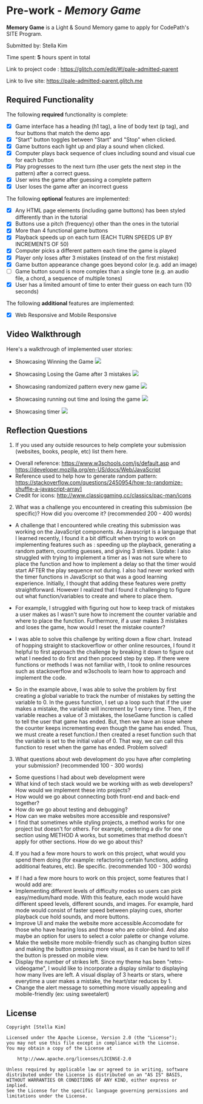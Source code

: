# Pre-work - *Memory Game*

**Memory Game** is a Light & Sound Memory game to apply for CodePath's SITE Program. 

Submitted by: Stella Kim

Time spent: **5** hours spent in total

Link to project code : https://glitch.com/edit/#!/pale-admitted-parent 

Link to live site: https://pale-admitted-parent.glitch.me

## Required Functionality

The following **required** functionality is complete:

* [X] Game interface has a heading (h1 tag), a line of body text (p tag), and four buttons that match the demo app
* [X] "Start" button toggles between "Start" and "Stop" when clicked. 
* [X] Game buttons each light up and play a sound when clicked. 
* [X] Computer plays back sequence of clues including sound and visual cue for each button
* [X] Play progresses to the next turn (the user gets the next step in the pattern) after a correct guess. 
* [X] User wins the game after guessing a complete pattern
* [X] User loses the game after an incorrect guess

The following **optional** features are implemented:

* [X] Any HTML page elements (including game buttons) has been styled differently than in the tutorial
* [X] Buttons use a pitch (frequency) other than the ones in the tutorial
* [X] More than 4 functional game buttons
* [X] Playback speeds up on each turn (EACH TURN SPEEDS UP BY INCREMENTS OF 50) 
* [X] Computer picks a different pattern each time the game is played
* [X] Player only loses after 3 mistakes (instead of on the first mistake)
* [X] Game button appearance change goes beyond color (e.g. add an image)
* [ ] Game button sound is more complex than a single tone (e.g. an audio file, a chord, a sequence of multiple tones)
* [X] User has a limited amount of time to enter their guess on each turn (10 seconds)

The following **additional** features are implemented:

- [X] Web Responsive and Mobile Responsive

## Video Walkthrough

Here's a walkthrough of implemented user stories:
* Showcasing Winning the Game
![](memory.gif)

* Showcasing Losing the Game after 3 mistakes
![](memory1.gif)

* Showcasing randomized pattern every new game 
![](memory2.gif)

* Showcasing running out time and losing the game
![](memory3.gif)

* Showcasing timer 
![](memory4.gif)

## Reflection Questions
1. If you used any outside resources to help complete your submission (websites, books, people, etc) list them here. 
* Overall reference: https://www.w3schools.com/js/default.asp and 
https://developer.mozilla.org/en-US/docs/Web/JavaScript
* Reference used to help how to generate random pattern: https://stackoverflow.com/questions/2450954/how-to-randomize-shuffle-a-javascript-array]
* Credit for icons: http://www.classicgaming.cc/classics/pac-man/icons

2. What was a challenge you encountered in creating this submission (be specific)? How did you overcome it? (recommended 200 - 400 words) 
* A challenge that I encountered while creating this submission was working on the JavaScript components. As Javascript is a language that I learned recently, I found it a bit difficult when trying to work on implementing features such as : speeding up the playback, generating a random pattern, counting guesses, and giving 3 strikes. Update: I also struggled with trying to implement a timer as I was not sure where to place the function and how to implement a delay so that the timer would start AFTER the play sequence not during. I also had never worked with the timer functions in JavaScript so that was a good learning experience. Initially, I thought that adding these features were pretty straightforward. However I realized that I found it challenging to figure out what function/variables to create and where to place them.

* For example, I struggled with figuring out how to keep track of mistakes a user makes as I wasn't sure how to increment the counter variable and where to place the function. Furthermore, if a user makes 3 mistakes and loses the game, how would I reset the mistake counter? 

* I was able to solve this challenge by writing down a flow chart. Instead of hopping straight to stackoverflow or other online resources, I found it helpful to first approach the challenge by breaking it down to figure out what I needed to do first and then proceed step by step. If there were functions or methods I was not familiar with, I took to online resources such as stackoverflow and w3schools to learn how to approach and implement the code. 
 
* So in the example above, I was able to solve the problem by first creating a global variable to track the number of mistakes by setting the variable to 0. 
In the guess function, I set up a loop such that if the user makes a mistake, the variable will increment by 1 every time. Then, if the variable reaches a value of 3 mistakes, the loseGame function is called to tell the user that game has ended. But, then we have an issue where the counter keeps incrementing even though the game has ended. Thus, we must create a reset function.I then created a reset function such that the variable is set to the initial value of 0. That way, we can call this function to reset when the game has ended. Problem solved!


3. What questions about web development do you have after completing your submission? (recommended 100 - 300 words) 
* Some questions I had about web development were
* What kind of tech stack would we be working with as web developers? How would we implement these into projects?
* How would we go about connecting both front-end and back-end together? 
* How do we go about testing and debugging?
* How can we make websites more accessible and responsive?
* I find that sometimes while styling projects, a method works for one project but doesn't for others. For example, centering a div for one section using METHOD A works, but sometimes that method doesn't apply for other sections. How do we go about this? 

4. If you had a few more hours to work on this project, what would you spend them doing (for example: refactoring certain functions, adding additional features, etc). Be specific. (recommended 100 - 300 words) 
* If I had a few more hours to work on this project, some features that I would add are:
* Implementing different levels of difficulty modes so users can pick easy/medium/hard mode. With this feature, each mode would have different speed levels, different sounds, and images. For example, hard mode would
consist of faster speed between playing cues, shorter playback cue hold sounds, and more buttons.
*  Improve UI and make the website more accessible.Accomodate for those who have hearing loss and those who are color-blind. And also maybe an option for users to select a color palette or change volume.
* Make the website more mobile-friendly such as changing button sizes and making the button pressing more visual, as it can be hard to tell if the button is pressed on mobile view.
* Display the number of strikes left. Since my theme has been "retro-videogame", I would like to incorporate a display similar to displaying how many lives are left. A visual display of 3 hearts or stars, where everytime
a user makes a mistake, the heart/star reduces by 1. 
* Change the alert message to something more visually appealing and mobile-friendly (ex: using sweetalert)



## License

    Copyright [Stella Kim]

    Licensed under the Apache License, Version 2.0 (the "License");
    you may not use this file except in compliance with the License.
    You may obtain a copy of the License at

        http://www.apache.org/licenses/LICENSE-2.0

    Unless required by applicable law or agreed to in writing, software
    distributed under the License is distributed on an "AS IS" BASIS,
    WITHOUT WARRANTIES OR CONDITIONS OF ANY KIND, either express or implied.
    See the License for the specific language governing permissions and
    limitations under the License.

